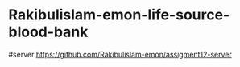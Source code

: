 # Rakibulislam-emon-life-source-blood-bank

#server
https://github.com/Rakibulislam-emon/assigment12-server
